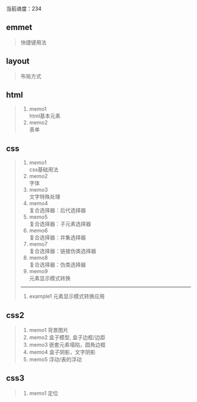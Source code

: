 当前进度：234

## emmet
> 快捷键用法

## layout
> 布局方式

## html
> 1. memo1  
> html基本元素  
> 2. memo2  
> 表单

## css
> 1. memo1  
> css基础用法
> 2. memo2  
> 字体
> 3. memo3  
> 文字特殊处理
> 4. memo4  
> 复合选择器：后代选择器
> 5. memo5  
> 复合选择器：子元素选择器
> 6. memo6  
> 复合选择器：并集选择器
> 7. memo7  
> 复合选择器：链接伪类选择器
> 8. memo8  
> 复合选择器：伪类选择器
> 9. memo9  
> 元素显示模式转换
> ---
> 1. example1
> 元素显示模式转换应用

## css2
> 1. memo1
> 背景图片
> 2. memo2
> 盒子模型, 盒子边框/边距
> 3. memo3
> 嵌套元素塌陷，圆角边框
> 4. memo4
> 盒子阴影，文字阴影
> 5. memo5
> 浮动/表的浮动

## css3
> 1. memo1
> 定位